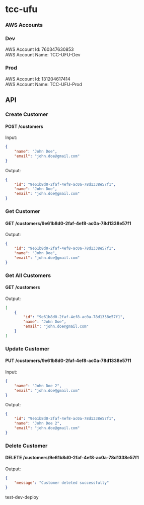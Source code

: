 # tcc-ufu

### AWS Accounts

### Dev

AWS Account Id: 760347630853 \
AWS Account Name: TCC-UFU-Dev

### Prod

AWS Account Id: 131204617414 \
AWS Account Name: TCC-UFU-Prod

## API

### Create Customer

#### POST /customers

Input:

```json
{
    "name": "John Doe",
    "email": "john.doe@gmail.com"
}
```

Output:

```json
{
    "id": "9e61b8d0-2faf-4ef8-ac0a-78d1338e57f1",
    "name": "John Doe",
    "email": "john.doe@gmail.com"
}
```

### Get Customer

#### GET /customers/9e61b8d0-2faf-4ef8-ac0a-78d1338e57f1

Output:

```json
{
    "id": "9e61b8d0-2faf-4ef8-ac0a-78d1338e57f1",
    "name": "John Doe",
    "email": "john.doe@gmail.com"
}
```

### Get All Customers

#### GET /customers

Output:

```json
[
    {
        "id": "9e61b8d0-2faf-4ef8-ac0a-78d1338e57f1",
        "name": "John Doe",
        "email": "john.doe@gmail.com"
    }
]
```

### Update Customer

#### PUT /customers/9e61b8d0-2faf-4ef8-ac0a-78d1338e57f1

Input:

```json
{
    "name": "John Doe 2",
    "email": "john.doe@gmail.com"
}
```

Output:

```json
{
    "id": "9e61b8d0-2faf-4ef8-ac0a-78d1338e57f1",
    "name": "John Doe 2",
    "email": "john.doe@gmail.com"
}
```

### Delete Customer

#### DELETE /customers/9e61b8d0-2faf-4ef8-ac0a-78d1338e57f1

Output:

```json
{
    "message": "Customer deleted successfully"
}
```

test-dev-deploy